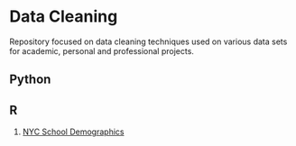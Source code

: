# Data Cleaning
Repository focused on data cleaning techniques used on various data sets for academic, personal and professional projects.


## Python

## R
1. [NYC School Demographics](https://github.com/jasonmchlee/data-cleaning/tree/master/NYC%20School%20Demographics)
